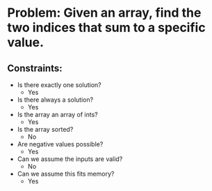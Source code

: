 # Problem: Given an array, find the two indices that sum to a specific value.
## Constraints:
* Is there exactly one solution?
  * Yes
* Is there always a solution?
  * Yes
* Is the array an array of ints?
  * Yes
* Is the array sorted? 
  * No
* Are negative values possible?
  * Yes
* Can we assume the inputs are valid?
  * No
* Can we assume this fits memory?
  * Yes